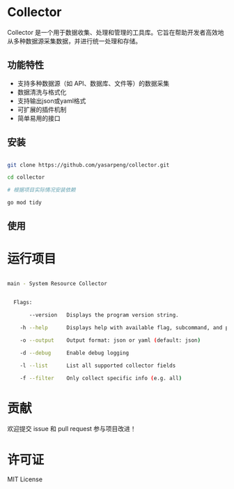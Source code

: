 
# Collector

Collector 是一个用于数据收集、处理和管理的工具库。它旨在帮助开发者高效地从多种数据源采集数据，并进行统一处理和存储。

## 功能特性

- 支持多种数据源（如 API、数据库、文件等）的数据采集
- 数据清洗与格式化
- 支持输出json或yaml格式
- 可扩展的插件机制
- 简单易用的接口

## 安装

```bash

git clone https://github.com/yasarpeng/collector.git

cd collector

# 根据项目实际情况安装依赖

go mod tidy

```

## 使用

# 运行项目

```bash

main - System Resource Collector


  Flags:

       --version   Displays the program version string.

    -h --help      Displays help with available flag, subcommand, and positional value parameters.

    -o --output    Output format: json or yaml (default: json)

    -d --debug     Enable debug logging

    -l --list      List all supported collector fields

    -f --filter    Only collect specific info (e.g. all)


```

# 贡献

欢迎提交 issue 和 pull request 参与项目改进！

# 许可证

MIT License
